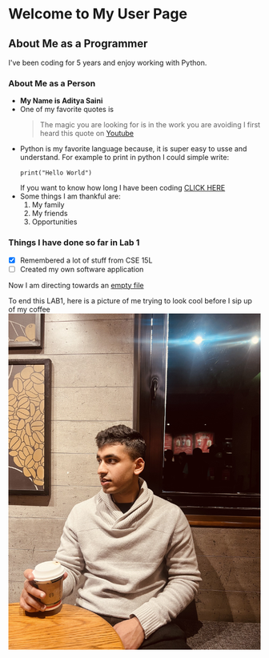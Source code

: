 # Welcome to My User Page

## About Me as a Programmer
I've been coding for 5 years and enjoy working with Python.

### About Me as a Person
- **My Name is Aditya Saini**	
- One of my favorite quotes is 
  > The magic you are looking for is in the work you are avoiding
  I first heard this quote on [Youtube](https://www.youtube.com/)
- Python is my favorite language because, it is super easy to usse and understand. For example to print in python I could simple write:
  ```
  print("Hello World")
  ```
  If you want to know how long I have been coding [CLICK HERE](#about-me-as-a-programmer)
- Some things I am thankful are:
  1. My family
  2. My friends
  3. Opportunities

### Things I have done so far in Lab 1 
 - [x] Remembered a lot of stuff from CSE 15L
 - [ ] Created my own software application

Now I am directing towards an [empty file](other.md) 

To end this LAB1, here is a picture of me trying to look cool before I sip up of my coffee ![here you go](IMG_7736.jpeg)
